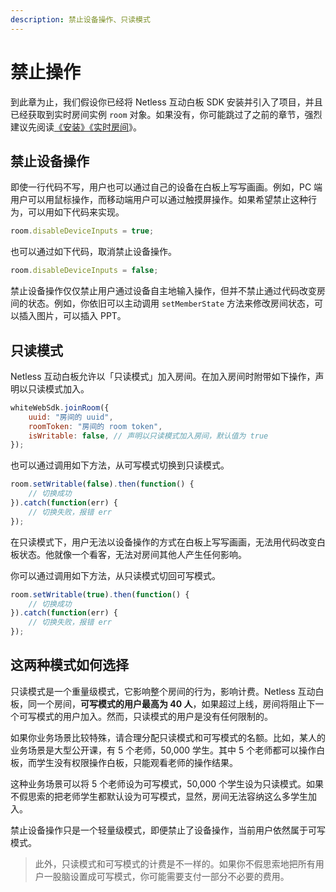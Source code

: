 ```yaml
---
description: 禁止设备操作、只读模式
---
```


# 禁止操作

到此章为止，我们假设你已经将 Netless 互动白板 SDK 安装并引入了项目，并且已经获取到实时房间实例 `room` 对象。如果没有，你可能跳过了之前的章节，强烈建议先阅读[《安装》](https://developer.netless.group/javascript/installation)[《实时房间](https://developer.netless.group/javascript/realtime-room)》。

## 禁止设备操作

即使一行代码不写，用户也可以通过自己的设备在白板上写写画画。例如，PC 端用户可以用鼠标操作，而移动端用户可以通过触摸屏操作。如果希望禁止这种行为，可以用如下代码来实现。

```javascript
room.disableDeviceInputs = true;
```

也可以通过如下代码，取消禁止设备操作。

```javascript
room.disableDeviceInputs = false;
```

禁止设备操作仅仅禁止用户通过设备自主地输入操作，但并不禁止通过代码改变房间的状态。例如，你依旧可以主动调用 `setMemberState` 方法来修改房间状态，可以插入图片，可以插入 PPT。

## 只读模式

Netless 互动白板允许以「只读模式」加入房间。在加入房间时附带如下操作，声明以只读模式加入。

```javascript
whiteWebSdk.joinRoom({
    uuid: "房间的 uuid",
    roomToken: "房间的 room token",
    isWritable: false, // 声明以只读模式加入房间，默认值为 true
});
```

也可以通过调用如下方法，从可写模式切换到只读模式。

```javascript
room.setWritable(false).then(function() {
    // 切换成功
}).catch(function(err) {
    // 切换失败，报错 err
});
```

在只读模式下，用户无法以设备操作的方式在白板上写写画画，无法用代码改变白板状态。他就像一个看客，无法对房间其他人产生任何影响。

你可以通过调用如下方法，从只读模式切回可写模式。

```javascript
room.setWritable(true).then(function() {
    // 切换成功
}).catch(function(err) {
    // 切换失败，报错 err
});
```

## 这两种模式如何选择

只读模式是一个重量级模式，它影响整个房间的行为，影响计费。Netless 互动白板，同一个房间，**可写模式的用户最高为 40 人**，如果超过上线，房间将阻止下一个可写模式的用户加入。然而，只读模式的用户是没有任何限制的。

如果你业务场景比较特殊，请合理分配只读模式和可写模式的名额。比如，某人的业务场景是大型公开课，有 5 个老师，50,000 学生。其中 5 个老师都可以操作白板，而学生没有权限操作白板，只能观看老师的操作结果。

这种业务场景可以将 5 个老师设为可写模式，50,000 个学生设为只读模式。如果不假思索的把老师学生都默认设为可写模式，显然，房间无法容纳这么多学生加入。

禁止设备操作只是一个轻量级模式，即便禁止了设备操作，当前用户依然属于可写模式。

> 此外，只读模式和可写模式的计费是不一样的。如果你不假思索地把所有用户一股脑设置成可写模式，你可能需要支付一部分不必要的费用。

